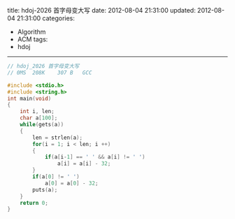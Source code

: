 title: hdoj-2026 首字母变大写
date: 2012-08-04 21:31:00
updated: 2012-08-04 21:31:00
categories:
  - Algorithm
  - ACM
tags:
  - hdoj
---

```c
// hdoj_2026 首字母变大写
// 0MS	208K	307 B	GCC

#include <stdio.h>
#include <string.h>
int main(void)
{
	int i, len;
	char a[100];
	while(gets(a))
	{
		len = strlen(a);
		for(i = 1; i < len; i ++)
		{
			if(a[i-1] == ' ' && a[i] != ' ')
				a[i] = a[i] - 32;
		}
		if(a[0] != ' ')
			a[0] = a[0] - 32;
        puts(a);
	}
	return 0;
}
```
